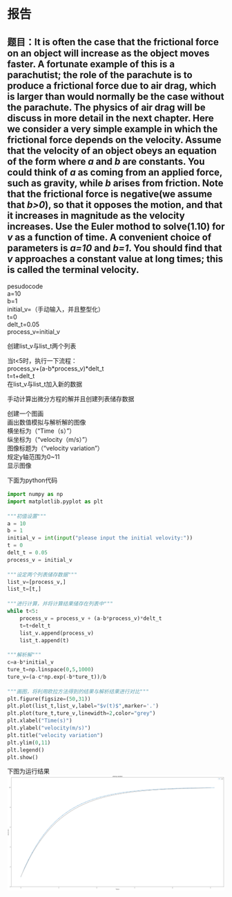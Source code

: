 # 报告
## 题目：It is often the case that the frictional force on an object will increase as the object moves faster. A fortunate example of this is a parachutist; the role of the parachute is to produce a frictional force due to air drag, which is larger than would normally be the case without the parachute. The physics of air drag will be discuss in more detail in the next chapter. Here we consider a very simple example in which the frictional force depends on the velocity. Assume that the velocity of an object obeys an equation of the form where _a_ and _b_ are constants. You could think of _a_ as coming  from an applied force, such as gravity, while _b_ arises from friction. Note that the frictional force is negative(we assume that _b>0_), so that it opposes the motion, and that it increases in magnitude as the  velocity increases. Use the Euler mothod to solve(1.10) for _v_ as a function of time. A convenient choice of parameters is _a=10_ and _b=1_. You should find that _v_ approaches a constant value at long times; this is called the terminal velocity.
pesudocode  
a=10  
b=1  
initial_v=（手动输入，并且整型化）  
t=0  
delt_t=0.05  
process_v=initial_v  

创建list_v与list_t两个列表  

当t<5时，执行一下流程：  
process_v+(a-b*process_v)*delt_t  
t=t+delt_t  
在list_v与list_t加入新的数据  

手动计算出微分方程的解并且创建列表储存数据  

创建一个图画  
画出数值模拟与解析解的图像  
横坐标为（“Time（s）”）  
纵坐标为（“velocity（m/s）”）  
图像标题为（“velocity variation”）  
规定y轴范围为0~11  
显示图像  

下面为python代码
```python
import numpy as np
import matplotlib.pyplot as plt

"""初值设置"""
a = 10
b = 1
initial_v = int(input("please input the initial velovity:"))
t = 0
delt_t = 0.05
process_v = initial_v

"""设定两个列表储存数据"""
list_v=[process_v,] 
list_t=[t,]

"""进行计算，并将计算结果储存在列表中"""
while t<5:
    process_v = process_v + (a-b*process_v)*delt_t
    t=t+delt_t
    list_v.append(process_v)
    list_t.append(t)

"""解析解"""    
c=a-b*initial_v
ture_t=np.linspace(0,5,1000)
ture_v=(a-c*np.exp(-b*ture_t))/b

"""画图，将利用欧拉方法得到的结果与解析结果进行对比"""
plt.figure(figsize=(50,31))
plt.plot(list_t,list_v,label="$v(t)$",marker='.')
plt.plot(ture_t,ture_v,linewidth=2,color="grey")
plt.xlabel("Time(s)")
plt.ylabel("velocity(m/s)")
plt.title("velocity variation")
plt.ylim(0,11)
plt.legend()
plt.show()
```

下图为运行结果
![](https://github.com/LEIMIN123/computational_physics_N2015301020179/blob/master/32.png)
